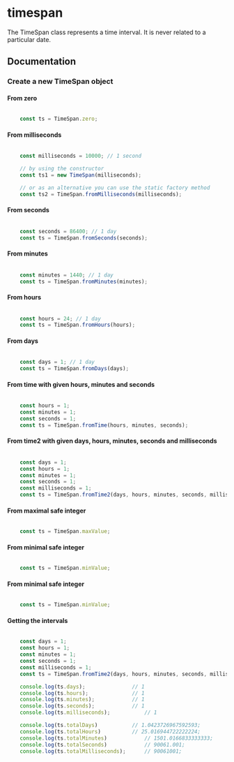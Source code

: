 # timespan

The TimeSpan class represents a time interval. It is never related to a particular date.

## Documentation

### Create a new TimeSpan object 

#### From zero

``` typescript

	const ts = TimeSpan.zero;

```

#### From milliseconds

``` typescript
	
	const milliseconds = 10000;	// 1 second

	// by using the constructor
	const ts1 = new TimeSpan(milliseconds);

	// or as an alternative you can use the static factory method
	const ts2 = TimeSpan.fromMilliseconds(milliseconds);

```

#### From seconds

``` typescript
	
	const seconds = 86400; // 1 day
	const ts = TimeSpan.fromSeconds(seconds);

```

#### From minutes

``` typescript
	
	const minutes = 1440; // 1 day
	const ts = TimeSpan.fromMinutes(minutes);

```

#### From hours

``` typescript
	
	const hours = 24; // 1 day
	const ts = TimeSpan.fromHours(hours);

```

#### From days

``` typescript
	
	const days = 1; // 1 day
	const ts = TimeSpan.fromDays(days);

```

#### From time with given hours, minutes and seconds

``` typescript
	
	const hours = 1;
	const minutes = 1;
	const seconds = 1;
	const ts = TimeSpan.fromTime(hours, minutes, seconds);

```

#### From time2 with given days, hours, minutes, seconds and milliseconds

``` typescript
	
	const days = 1;
	const hours = 1;
	const minutes = 1;
	const seconds = 1;
	const milliseconds = 1;
	const ts = TimeSpan.fromTime2(days, hours, minutes, seconds, milliseconds);

```

#### From maximal safe integer

``` typescript

	const ts = TimeSpan.maxValue;

```

#### From minimal safe integer

``` typescript

	const ts = TimeSpan.minValue;

```

#### From minimal safe integer

``` typescript

	const ts = TimeSpan.minValue;

```

#### Getting the intervals 

``` typescript

	const days = 1;
	const hours = 1;
	const minutes = 1;
	const seconds = 1;
	const milliseconds = 1;
	const ts = TimeSpan.fromTime2(days, hours, minutes, seconds, milliseconds);

	console.log(ts.days); 				// 1
	console.log(ts.hours); 				// 1
	console.log(ts.minutes);			// 1
	console.log(ts.seconds);			// 1
	console.log(ts.milliseconds);			// 1

	console.log(ts.totalDays)			// 1.0423726967592593;
	console.log(ts.totalHours)			// 25.016944722222224;
	console.log(ts.totalMinutes)			// 1501.0166833333333;
	console.log(ts.totalSeconds)			// 90061.001;
	console.log(ts.totalMilliseconds);		// 90061001;

```
